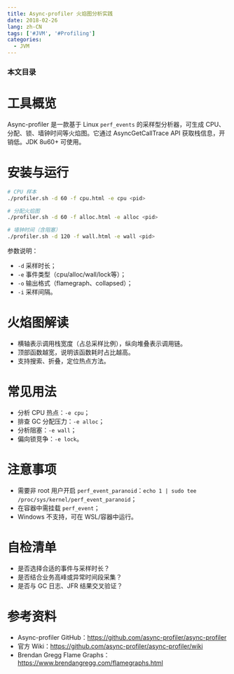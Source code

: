```yaml
---
title: Async-profiler 火焰图分析实践
date: 2018-02-26
lang: zh-CN
tags: ['#JVM', '#Profiling']
categories:
  - JVM
---
```


### 本文目录
<!-- toc -->

# 工具概览
Async-profiler 是一款基于 Linux `perf_events` 的采样型分析器，可生成 CPU、分配、锁、墙钟时间等火焰图。它通过 AsyncGetCallTrace API 获取栈信息，开销低。JDK 8u60+ 可使用。

# 安装与运行
```bash
# CPU 样本
./profiler.sh -d 60 -f cpu.html -e cpu <pid>

# 分配火焰图
./profiler.sh -d 60 -f alloc.html -e alloc <pid>

# 墙钟时间（含阻塞）
./profiler.sh -d 120 -f wall.html -e wall <pid>
```

参数说明：
- `-d` 采样时长；
- `-e` 事件类型（cpu/alloc/wall/lock等）；
- `-o` 输出格式（flamegraph、collapsed）；
- `-i` 采样间隔。

# 火焰图解读
- 横轴表示调用栈宽度（占总采样比例），纵向堆叠表示调用链。
- 顶部函数越宽，说明该函数耗时占比越高。
- 支持搜索、折叠，定位热点方法。

# 常见用法
- 分析 CPU 热点：`-e cpu`；
- 排查 GC 分配压力：`-e alloc`；
- 分析阻塞：`-e wall`；
- 偏向锁竞争：`-e lock`。

# 注意事项
- 需要非 root 用户开启 `perf_event_paranoid`：`echo 1 | sudo tee /proc/sys/kernel/perf_event_paranoid`；
- 在容器中需挂载 `perf_event`；
- Windows 不支持，可在 WSL/容器中运行。

# 自检清单
- 是否选择合适的事件与采样时长？
- 是否结合业务高峰或异常时间段采集？
- 是否与 GC 日志、JFR 结果交叉验证？

# 参考资料
- Async-profiler GitHub：https://github.com/async-profiler/async-profiler
- 官方 Wiki：https://github.com/async-profiler/async-profiler/wiki
- Brendan Gregg Flame Graphs：https://www.brendangregg.com/flamegraphs.html
